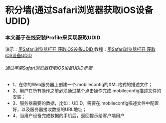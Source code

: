 # 积分墙(通过Safari浏览器获取iOS设备UDID) 
### 本文基于在线安装Profile来实现获取UDID 
演示：[用Safari浏览器打开 获取iOS设备UDID ](https://ex.eyunzhu.com/jfq/getUDID)
教程：[用Safari浏览器打开 获取iOS设备UDID ](https://eyunzhu.com/761.html)
###### 通过苹果Safari浏览器获取iOS设备UDID步骤 
- 1、在你的Web服务器上创建一个.mobileconfig的XML格式的描述文件； 
- 2、用户在所有操作之前必须通过某个点击操作完成.mobileconfig描述文件的安装； 
- 3、服务器需要的数据，比如：UDID，需要在.mobileconfig描述文件中配置好，以及服务器接收数据的URL地址； 
- 4、当用户设备完成数据的手机后，返回提示给客户端用户
